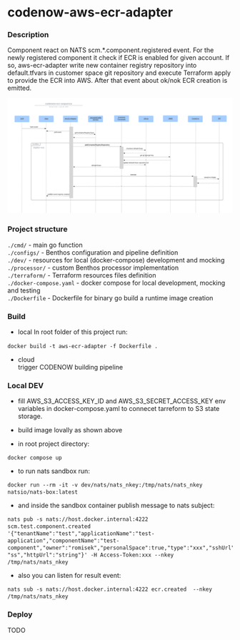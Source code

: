 # codenow-aws-ecr-adapter

### Description

Component react on NATS scm.*.component.registered event. For the newly registered component it check if ECR is enabled for given account. If so, aws-ecr-adapter write new container registry repository into default.tfvars in customer space git repository and
 execute Terraform apply to provide the ECR into AWS. After that event about ok/nok ECR creation is emitted. 

![](./doc/diagram.png "")


### Project structure

`./cmd/` - main go function     
`./configs/` - Benthos configuration and pipeline definition  
`./dev/` - resources for local (docker-compose) development and mocking   
`./processor/` - custom Benthos processor implementation   
`./terraform/` - Terraform resources files definition  
`./docker-compose.yaml` - docker compose for local development, mocking and testing  
`./Dockerfile` - Dockerfile for binary go build a runtime image creation

### Build

- local
In root folder of this project run:

`docker build -t aws-ecr-adapter -f Dockerfile .`

- cloud  
trigger CODENOW  building pipeline

### Local DEV

- fill AWS_S3_ACCESS_KEY_ID and AWS_S3_SECRET_ACCESS_KEY env variables in docker-compose.yaml to connecet tarreform to S3 state storage.  


- build image lovally as shown above  


- in root project directory:
```
docker compose up 
```

- to run nats sandbox run:
```
docker run --rm -it -v dev/nats/nats_nkey:/tmp/nats/nats_nkey natsio/nats-box:latest
```
- and inside the sandbox container publish message to nats subject:
```
nats pub -s nats://host.docker.internal:4222 scm.test.component.created '{"tenantName":"test","applicationName":"test-application","componentName":"test-component","owner":"romisek","personalSpace":true,"type":"xxx","sshUrl": "ss","httpUrl":"string"}' -H Access-Token:xxx --nkey /tmp/nats/nats_nkey
```

- also you can listen for result event:  
```
nats sub -s nats://host.docker.internal:4222 ecr.created  --nkey /tmp/nats/nats_nkey
```

### Deploy  

TODO 